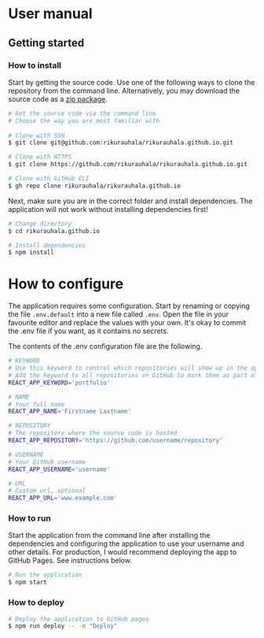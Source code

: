 # User manual

## Getting started 

### How to install

Start by getting the source code. Use one of the following ways to clone the repository from the command line. Alternatively, you may download the source code as a [zip package](https://github.com/rikurauhala/rikurauhala.github.io/archive/refs/heads/main.zip).

```bash
# Get the source code via the command line
# Choose the way you are most familiar with
 
# Clone with SSH
$ git clone git@github.com:rikurauhala/rikurauhala.github.io.git

# Clone with HTTPS
$ git clone https://github.com/rikurauhala/rikurauhala.github.io.git

# Clone with GitHub CLI
$ gh repo clone rikurauhala/rikurauhala.github.io
```

Next, make sure you are in the correct folder and install dependencies. The application will not work without installing dependencies first!

```bash
# Change directory
$ cd rikurauhala.github.io

# Install dependencies
$ npm install
```

# How to configure

The application requires some configuration. Start by renaming or copying the file `.env.default` into a new file called `.env`. Open the file in your favourite editor and replace the values with your own. It's okay to commit the .env file if you want, as it contains no secrets.

The contents of the .env configuration file are the following.

```bash
# KEYWORD
# Use this keyword to control which repositories will show up in the application
# Add the keyword to all repositories on GitHub to mark them as part of your portfolio
REACT_APP_KEYWORD='portfolio'

# NAME
# Your full name
REACT_APP_NAME='Firstname Lastname'

# REPOSITORY
# The repository where the source code is hosted
REACT_APP_REPOSITORY='https://github.com/username/repository'

# USERNAME
# Your GitHub username
REACT_APP_USERNAME='username'

# URL
# Custom url, optional
REACT_APP_URL='www.example.com'
```

### How to run

Start the application from the command line after installing the dependencies and configuring the application to use your username and other details. For production, I would recommend deploying the app to GitHub Pages. See instructions below.

```bash
# Run the application
$ npm start
```

### How to deploy

```bash
# Deploy the application to GitHub pages
$ npm run deploy -- -m "Deploy"
```
